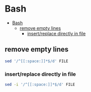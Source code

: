 # Bash
<!--ts-->
   * [Bash](#bash)
      * [remove empty lines](#remove-empty-lines)
         * [insert/replace directly in file](#insertreplace-directly-in-file)

<!-- Added by: morelly_t1, at: Wed 06 Jan 2021 04:07:49 PM CET -->

<!--te-->

## remove empty lines
```bash
sed '/^[[:space:]]*$/d' FILE
```

### insert/replace directly in file
```bash
sed -i '/^[[:space:]]*$/d' FILE
```
